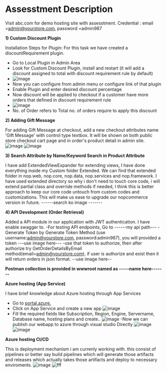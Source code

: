 # Assesstment Description
Visit abc.com for demo hosting site with assesstment. Credential : email =admin@yourstore.com, password =admin987

**1) Custom Discount Plugin**

Installation Steps for Plugin:
For this task we have created a discountRequirement plugin.
- Go to Local Plugin in Admin Area
- Look for Custom Discount Plugin, install and restart (it will add a discount assigned to total with discount requirement rule by default)
- ![image](https://github.com/user-attachments/assets/91e8045a-00b6-466f-96d2-b04fadd31678)
- Now you can configure from admin menu or configure link of that plugin
- Enable Plugin and enter desired discount percentage
- Now discount will be applied to checkout if a customer have more orders that defined in discount requirement rule
- ![image](https://github.com/user-attachments/assets/b740b71f-cd4a-437c-aaef-d3d5ea835315)
- No. of Order refers to Total no. of orders require to apply this discount

**2) Adding Gift Message**

For adding Gift Message at checkout, add a new checkout attributes name 'Gift Message' with control type textbox. It will be shown on both public store checkout cart  page and in order's product detail in admin site.
![image](https://github.com/user-attachments/assets/9e1368e3-663e-42d2-babf-7b498f4ade02)
![image](https://github.com/user-attachments/assets/64c69517-5fcd-47b2-aafc-eb2033b4e9df)

**3) Search Attribute by Name/Keyword Search in Product Attribute**

I have add ExtendedViewExpander for extending views, I have done everything inside my Custom folder Extended. We can find that extended folder in nop.web, nop.core, nop.data, nop.services and nop.framework. I have used extended directory so why i don't need to touch core code, i will extend partial class and override methods if needed, I think this is better approach to keep our core code untouch from custom codes and customizations. This will make us ease to upgrade our nopcommerce version in future. ------search ko image -------

**4) API Development (Order Retrieval)**

Added a API module in our application with JWT authentication. I have enable swagger to.
-For testing API endpoints, Go to ------my api path---
-Generate Token by Generate Token Method (use username:admin@yourstore.com, password:admin987), you will provided a token ---use image here---
-use that token to authorize, then after authorize try GetOrderDetailsByEmail method(email=admin@yourstore.com), if user is authorize and exist then it will return orders in json format.
--use image here--

**Postman collection is provided in wwwroot named as -----name here-------**

**Azure hosting (App Service)**

I have brief knowledge about Azure hosting through App Services
- Go to [portal.azure.](https://portal.azure.com/#home)
- Click on App Service and create a new app
![image](https://github.com/user-attachments/assets/f9ed39f6-1dea-49a8-9952-389add2cb4a2)
- Fill the required fields like Subscription, Region, Engine, Servername, Database name, hosting plans and create..
![image](https://github.com/user-attachments/assets/0c40ecc4-cc30-40a8-b385-d8e675c6a4ea)
-Now we can publish our webapp to azure through visual studio Directly
![image](https://github.com/user-attachments/assets/d108a448-102e-42bb-bfb3-5c74c0cc69bf)
![image](https://github.com/user-attachments/assets/8c6365ed-c442-4482-8104-4c91096899d9)

**Azure hosting CI/CD**

This is deployment mechanism i am currenly working with.
this consist of pipelines or better say build pipelines which will generate those artifacts and releases which actually takes those artifacts and deploy to necessary enviroments.
![image](https://github.com/user-attachments/assets/d7bafac8-1295-410b-b3d4-08eb9aee0ebd)
![fff](https://github.com/user-attachments/assets/043219b8-8cb9-4406-99f6-33780d7ab540)





